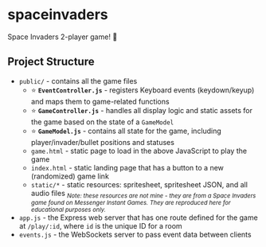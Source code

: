 # spaceinvaders
Space Invaders 2-player game! :rocket:

## Project Structure
* `public/` - contains all the game files
  * :star: **`EventController.js`** - registers Keyboard events (keydown/keyup) and maps them to game-related functions
  * :star: **`GameController.js`** - handles all display logic and static assets for the game based on the state of a `GameModel`
  * :star: **`GameModel.js`** - contains all state for the game, including player/invader/bullet positions and statuses
  * `game.html` - static page to load in the above JavaScript to play the game
  * `index.html` - static landing page that has a button to a new (randomized) game link
  * `static/*` - static resources: spritesheet, spritesheet JSON, and all audio files <sub>_Note: these resources are not mine - they are from a Space Invaders game found on Messenger Instant Games.
   They are reproduced here for educational purposes only._</sub>
* `app.js` - the Express web server that has one route defined for the game at `/play/:id`, where `id` is the unique ID for a room 
* `events.js` - the WebSockets server to pass event data between clients
